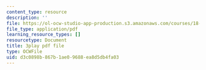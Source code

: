 ```yaml
---
content_type: resource
description: ''
file: https://ol-ocw-studio-app-production.s3.amazonaws.com/courses/18-06sc-linear-algebra-fall-2011/d3c0898b867b1ae09688ea8d5db4fa03_YeyrH-Oc2p4.pdf
file_type: application/pdf
learning_resource_types: []
resourcetype: Document
title: 3play pdf file
type: OCWFile
uid: d3c0898b-867b-1ae0-9688-ea8d5db4fa03
---
```

